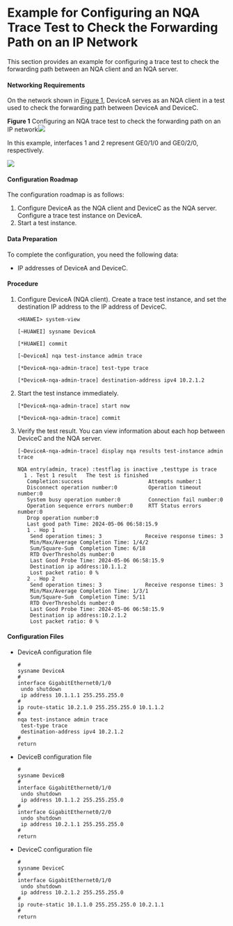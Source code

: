 Example for Configuring an NQA Trace Test to Check the Forwarding Path on an IP Network
=======================================================================================

This section provides an example for configuring a trace test to check the forwarding path between an NQA client and an NQA server.

#### Networking Requirements

On the network shown in [Figure 1](#EN-US_TASK_0000001915005809__fig_dc_vrp_cfg_00214301), DeviceA serves as an NQA client in a test used to check the forwarding path between DeviceA and DeviceC.

**Figure 1** Configuring an NQA trace test to check the forwarding path on an IP network![](../../../../public_sys-resources/note_3.0-en-us.png) 

In this example, interfaces 1 and 2 represent GE0/1/0 and GE0/2/0, respectively.


  
![](figure/en-us_image_0000001914925513.png)

#### Configuration Roadmap

The configuration roadmap is as follows:

1. Configure DeviceA as the NQA client and DeviceC as the NQA server. Configure a trace test instance on DeviceA.
2. Start a test instance.

#### Data Preparation

To complete the configuration, you need the following data:

* IP addresses of DeviceA and DeviceC.

#### Procedure

1. Configure DeviceA (NQA client). Create a trace test instance, and set the destination IP address to the IP address of DeviceC.
   
   
   ```
   <HUAWEI> system-view
   ```
   ```
   [~HUAWEI] sysname DeviceA
   ```
   ```
   [*HUAWEI] commit
   ```
   ```
   [~DeviceA] nqa test-instance admin trace
   ```
   ```
   [*DeviceA-nqa-admin-trace] test-type trace
   ```
   ```
   [*DeviceA-nqa-admin-trace] destination-address ipv4 10.2.1.2
   ```
2. Start the test instance immediately.
   
   
   ```
   [*DeviceA-nqa-admin-trace] start now
   ```
   ```
   [*DeviceA-nqa-admin-trace] commit
   ```
3. Verify the test result. You can view information about each hop between DeviceC and the NQA server.
   
   
   ```
   [~DeviceA-nqa-admin-trace] display nqa results test-instance admin trace
   ```
   ```
   NQA entry(admin, trace) :testflag is inactive ,testtype is trace
     1 . Test 1 result   The test is finished
      Completion:success                     Attempts number:1
      Disconnect operation number:0          Operation timeout number:0
      System busy operation number:0         Connection fail number:0
      Operation sequence errors number:0     RTT Status errors number:0
      Drop operation number:0
      Last good path Time: 2024-05-06 06:58:15.9
      1 . Hop 1
       Send operation times: 3              Receive response times: 3
       Min/Max/Average Completion Time: 1/4/2
       Sum/Square-Sum  Completion Time: 6/18
       RTD OverThresholds number:0
       Last Good Probe Time: 2024-05-06 06:58:15.9
       Destination ip address:10.1.1.2
       Lost packet ratio: 0 %
      2 . Hop 2
       Send operation times: 3              Receive response times: 3
       Min/Max/Average Completion Time: 1/3/1
       Sum/Square-Sum  Completion Time: 5/11
       RTD OverThresholds number:0
       Last Good Probe Time: 2024-05-06 06:58:15.9
       Destination ip address:10.2.1.2
       Lost packet ratio: 0 %
   ```

#### Configuration Files

* DeviceA configuration file
  ```
  #
  sysname DeviceA
  #
  interface GigabitEthernet0/1/0
   undo shutdown
   ip address 10.1.1.1 255.255.255.0
  #
  ip route-static 10.2.1.0 255.255.255.0 10.1.1.2
  #
  nqa test-instance admin trace
   test-type trace
   destination-address ipv4 10.2.1.2
  #
  return
  ```
* DeviceB configuration file
  ```
  #
  sysname DeviceB
  #
  interface GigabitEthernet0/1/0
   undo shutdown
   ip address 10.1.1.2 255.255.255.0
  #
  interface GigabitEthernet0/2/0
   undo shutdown
   ip address 10.2.1.1 255.255.255.0
  #
  return
  ```
* DeviceC configuration file
  ```
  #
  sysname DeviceC
  #
  interface GigabitEthernet0/1/0
   undo shutdown
   ip address 10.2.1.2 255.255.255.0
  #
  ip route-static 10.1.1.0 255.255.255.0 10.2.1.1
  #
  return
  ```